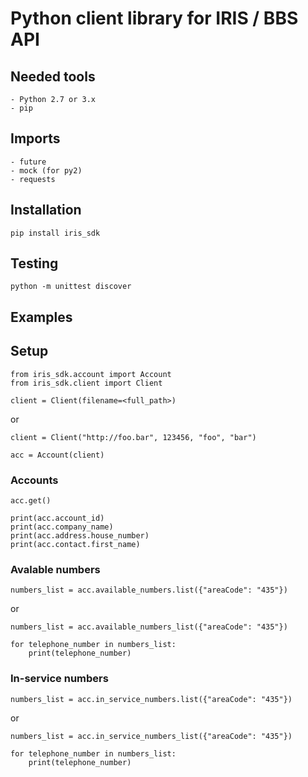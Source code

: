 # Python client library for IRIS / BBS API

## Needed tools

    - Python 2.7 or 3.x
    - pip

## Imports

    - future
    - mock (for py2)
    - requests

## Installation
```console
pip install iris_sdk
```

## Testing
```console
python -m unittest discover
```

## Examples

## Setup

```
from iris_sdk.account import Account
from iris_sdk.client import Client
```

```
client = Client(filename=<full_path>)
```
or
```
client = Client("http://foo.bar", 123456, "foo", "bar")
```

```
acc = Account(client)
```

### Accounts

```
acc.get()

print(acc.account_id)
print(acc.company_name)
print(acc.address.house_number)
print(acc.contact.first_name)
```

### Avalable numbers

```
numbers_list = acc.available_numbers.list({"areaCode": "435"})
```
or
```
numbers_list = acc.available_numbers_list({"areaCode": "435"})
```

```
for telephone_number in numbers_list:
    print(telephone_number)
```

### In-service numbers

```
numbers_list = acc.in_service_numbers.list({"areaCode": "435"})
```
or
```
numbers_list = acc.in_service_numbers_list({"areaCode": "435"})
```

```
for telephone_number in numbers_list:
    print(telephone_number)
```